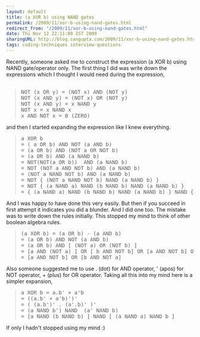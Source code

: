 ```yaml
---
layout: default
title: (a XOR b) using NAND gates
permalink: /2009/11/xor-b-using-nand-gates.html
redirect_from: "/2009/11/xor-b-using-nand-gates.html"
date: Thu Nov 12 22:11:00 IST 2009
sharingURL: http://blog.sangupta.com/2009/11/xor-b-using-nand-gates.html
tags: coding-techniques interview-questions
---
```

Recently, someone asked me to construct the expression (a XOR b) using NAND gate/operator only. The first thing I did was write down the expressions which I thought I would need during the expression,
<br>
<br>
<blockquote>
    <pre>NOT (x OR y) = (NOT x) AND (NOT y)<br>NOT (x AND y) = (NOT x) OR (NOT y)<br>NOT (x AND y) = x NAND y<br>NOT x = x NAND x<br>x AND NOT x = 0 (ZERO)<br></pre>
</blockquote>and then I started expanding the expression like I knew everything.
<br>
<blockquote>
    <pre>a XOR b<br>= ( a OR b) AND NOT (a AND b)<br>= (a OR b) AND (NOT a OR NOT b)<br>= (a OR b) AND (a NAND b)<br>= NOT(NOT(a OR b))  AND (a NAND b)<br>= NOT (NOT a AND NOT b) AND (a NAND b)<br>= (NOT a NAND NOT b) AND (a NAND b)<br>= NOT { (NOT a NAND NOT b) NAND (a NAND b) }<br>= NOT { (a NAND a) NAND (b NAND b) NAND (a NAND b) }<br>= { (a NAND a) NAND (b NAND b) NAND (a NAND b) } NAND { (a NAND a) NAND (b NAND b) NAND (a NAND b) }<br></pre>
</blockquote>And I was happy to have done this very easily. But then if you succeed in first attempt it indicates you did a blunder. And I did one too. The mistake was to write down the rules initially. This stopped my mind to think of other boolean algebra rules.
<br>
<blockquote>
    <pre>(a XOR b) = (a OR b) - (a AND b)<br>= (a OR b) AND NOT (a AND b)<br>= (a OR b) AND [ (NOT a) OR (NOT b) ]<br>= [a AND (NOT a) ] OR [ b AND NOT b] OR [a AND NOT b] OR [b AND NOT a]<br>= [a AND NOT b] OR [b AND NOT a]<br></pre>
</blockquote>Also someone suggested me to use . (dot) for AND operator, ' (apos) for NOT operator, + (plus) for OR operator. Taking all this into my mind here is a simpler expansion,
<br>
<blockquote>
    <pre>a XOR b = a.b' + a'b<br>= ((a.b' + a'b)')'<br>= ( (a.b')' . (a'.b)' )'<br>= (a NAND b') NAND  (a' NAND b)<br>= [a NAND (b NAND b) ] NAND [ (a NAND a) NAND b ]<br></pre>
</blockquote>If only I hadn't stopped using my mind :)
